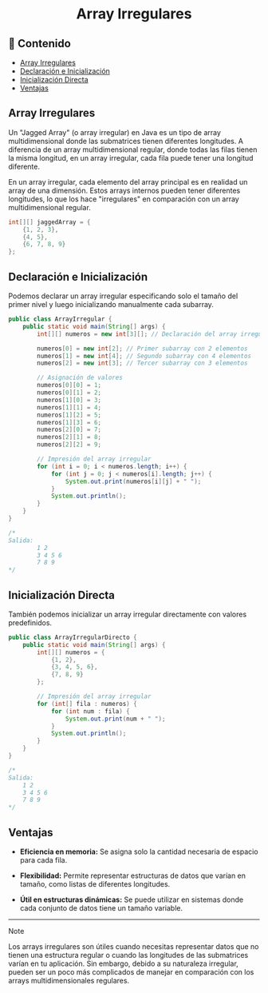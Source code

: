 <h1 align="center">Array Irregulares</h1>

<h2>📑 Contenido</h2>

- [Array Irregulares](#array-irregulares)
- [Declaración e Inicialización](#declaración-e-inicialización)
- [Inicialización Directa](#inicialización-directa)
- [Ventajas](#ventajas)

## Array Irregulares

Un "Jagged Array" (o array irregular) en Java es un tipo de array multidimensional donde las submatrices tienen diferentes longitudes. A diferencia de un array multidimensional regular, donde todas las filas tienen la misma longitud, en un array irregular, cada fila puede tener una longitud diferente.

En un array irregular, cada elemento del array principal es en realidad un array de una dimensión. Estos arrays internos pueden tener diferentes longitudes, lo que los hace "irregulares" en comparación con un array multidimensional regular.

```java
int[][] jaggedArray = {
    {1, 2, 3},
    {4, 5},
    {6, 7, 8, 9}
};
```

## Declaración e Inicialización

Podemos declarar un array irregular especificando solo el tamaño del primer nivel y luego inicializando manualmente cada subarray.

```java
public class ArrayIrregular {
    public static void main(String[] args) {
        int[][] numeros = new int[3][]; // Declaración del array irregular

        numeros[0] = new int[2]; // Primer subarray con 2 elementos
        numeros[1] = new int[4]; // Segundo subarray con 4 elementos
        numeros[2] = new int[3]; // Tercer subarray con 3 elementos

        // Asignación de valores
        numeros[0][0] = 1;
        numeros[0][1] = 2;
        numeros[1][0] = 3;
        numeros[1][1] = 4;
        numeros[1][2] = 5;
        numeros[1][3] = 6;
        numeros[2][0] = 7;
        numeros[2][1] = 8;
        numeros[2][2] = 9;

        // Impresión del array irregular
        for (int i = 0; i < numeros.length; i++) {
            for (int j = 0; j < numeros[i].length; j++) {
                System.out.print(numeros[i][j] + " ");
            }
            System.out.println();
        }
    }
}

/*
Salida:
        1 2
        3 4 5 6
        7 8 9
*/
```

## Inicialización Directa

También podemos inicializar un array irregular directamente con valores predefinidos.

```java
public class ArrayIrregularDirecto {
    public static void main(String[] args) {
        int[][] numeros = {
            {1, 2},
            {3, 4, 5, 6},
            {7, 8, 9}
        };

        // Impresión del array irregular
        for (int[] fila : numeros) {
            for (int num : fila) {
                System.out.print(num + " ");
            }
            System.out.println();
        }
    }
}

/*
Salida:
    1 2
    3 4 5 6
    7 8 9
*/
```

## Ventajas

- **Eficiencia en memoria:** Se asigna solo la cantidad necesaria de espacio para cada fila.

- **Flexibilidad:** Permite representar estructuras de datos que varían en tamaño, como listas de diferentes longitudes.

- **Útil en estructuras dinámicas:** Se puede utilizar en sistemas donde cada conjunto de datos tiene un tamaño variable.

---

> [!NOTE]
>
> Los arrays irregulares son útiles cuando necesitas representar datos que no tienen una estructura regular o cuando las longitudes de las submatrices varían en tu aplicación. Sin embargo, debido a su naturaleza irregular, pueden ser un poco más complicados de manejar en comparación con los arrays multidimensionales regulares.
